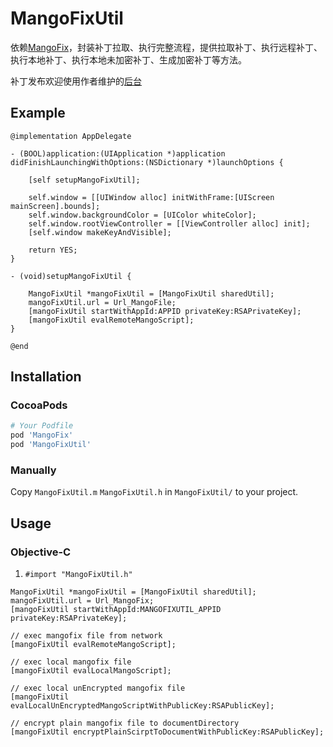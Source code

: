 # MangoFixUtil

依赖[MangoFix](https://github.com/YPLiang19/Mango)，封装补丁拉取、执行完整流程，提供拉取补丁、执行远程补丁、执行本地补丁、执行本地未加密补丁、生成加密补丁等方法。

补丁发布欢迎使用作者维护的[后台](http://1.15.68.8:8080/mangofix/login)

## Example

```objc
@implementation AppDelegate

- (BOOL)application:(UIApplication *)application didFinishLaunchingWithOptions:(NSDictionary *)launchOptions {
    
    [self setupMangoFixUtil];
    
    self.window = [[UIWindow alloc] initWithFrame:[UIScreen mainScreen].bounds];
    self.window.backgroundColor = [UIColor whiteColor];
    self.window.rootViewController = [[ViewController alloc] init];
    [self.window makeKeyAndVisible];
            
    return YES;
}

- (void)setupMangoFixUtil {
    
    MangoFixUtil *mangoFixUtil = [MangoFixUtil sharedUtil];
    mangoFixUtil.url = Url_MangoFile;
    [mangoFixUtil startWithAppId:APPID privateKey:RSAPrivateKey];
    [mangoFixUtil evalRemoteMangoScript];
}

@end
```
## Installation

### CocoaPods

```ruby
# Your Podfile
pod 'MangoFix'
pod 'MangoFixUtil'
```

### Manually

Copy `MangoFixUtil.m` `MangoFixUtil.h` in `MangoFixUtil/` to your project.

## Usage

### Objective-C
1. `#import "MangoFixUtil.h"`

```objc
MangoFixUtil *mangoFixUtil = [MangoFixUtil sharedUtil];
mangoFixUtil.url = Url_MangoFix;
[mangoFixUtil startWithAppId:MANGOFIXUTIL_APPID privateKey:RSAPrivateKey];

// exec mangofix file from network
[mangoFixUtil evalRemoteMangoScript];

// exec local mangofix file
[mangoFixUtil evalLocalMangoScript];

// exec local unEncrypted mangofix file
[mangoFixUtil evalLocalUnEncryptedMangoScriptWithPublicKey:RSAPublicKey];

// encrypt plain mangofix file to documentDirectory
[mangoFixUtil encryptPlainScirptToDocumentWithPublicKey:RSAPublicKey];

```
